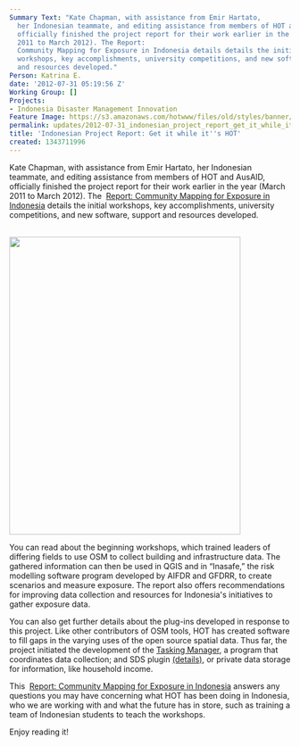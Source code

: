 ```yaml
---
Summary Text: "Kate Chapman, with assistance from Emir Hartato,
  her Indonesian teammate, and editing assistance from members of HOT and AusAID,
  officially finished the project report for their work earlier in the year (March
  2011 to March 2012). The Report:
  Community Mapping for Exposure in Indonesia details details the initial
  workshops, key accomplishments, university competitions, and new software, support
  and resources developed."
Person: Katrina E.
date: '2012-07-31 05:19:56 Z'
Working Group: []
Projects:
- Indonesia Disaster Management Innovation
Feature Image: https://s3.amazonaws.com/hotwww/files/old/styles/banner/public/cover_image.jpg
permalink: updates/2012-07-31_indonesian_project_report_get_it_while_it's_hot
title: 'Indonesian Project Report: Get it while it''s HOT'
created: 1343711996
---
```

<p>Kate Chapman, with assistance from Emir Hartato, her Indonesian teammate, and editing assistance from members of HOT and AusAID, officially finished the project report for their work earlier in the year (March 2011 to March 2012). The&nbsp;<span class="file"><img class="file-icon" title="application/pdf" src="/modules/file/icons/application-pdf.png" alt=""> <a title="Report: Community Mapping for Exposure in Indonesia" href="https://s3.amazonaws.com/hotwww/files/old/CM4E-Indo-en.pdf">Report: Community Mapping for Exposure in Indonesia</a></span> details the initial workshops, key accomplishments, university competitions, and new software, support and resources developed.<br><br></p><p><a href="https://s3.amazonaws.com/hotwww/files/old/CM4E-Indo-en.pdf"><img src="https://s3.amazonaws.com/hotwww/files/old/cover_image_0.jpg" alt="" style="width:414px;height:534px"></a></p><p>You can read about the beginning workshops, which trained leaders of differing fields to use OSM to collect building and infrastructure data. The gathered information can then be used in QGIS and in “Inasafe,” the risk modelling software program developed by AIFDR and GFDRR, to create scenarios and measure exposure. The report also offers recommendations for improving data collection and resources for Indonesia's initiatives to gather exposure data.</p><p>You can also get further details about the plug-ins developed in response to this project. Like other contributors of OSM tools, HOT has created software to fill gaps in the varying uses of the open source spatial data. Thus far, the project initiated the development of the <a href="http://tasks.hotosm.org/">Tasking Manager</a>, a program that coordinates data collection; and SDS plugin <a href="http://lists.openstreetmap.org/pipermail/dev/2012-March/024677.html">(details)</a>, or private data storage for information, like household income.</p><p>This&nbsp;<span class="file"><img class="file-icon" title="application/pdf" src="/modules/file/icons/application-pdf.png" alt=""> <a title="Report: Community Mapping for Exposure in Indonesia" href="https://s3.amazonaws.com/hotwww/files/old/CM4E-Indo-en.pdf">Report: Community Mapping for Exposure in Indonesia</a></span> answers any questions you may have concerning what HOT has been doing in Indonesia, who we are working with and what the future has in store, such as training a team of Indonesian students to teach the workshops.</p><p>Enjoy reading it!</p>
